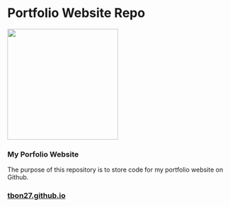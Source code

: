 # Portfolio Website Repo
<img src="https://pbs.twimg.com/profile_images/1393262111606796289/h0E0LqE6_400x400.jpg" width="250" height="250">

### My Porfolio Website
The purpose of this repository is to store code for my portfolio website on Github.

### [tbon27.github.io](index.html)




